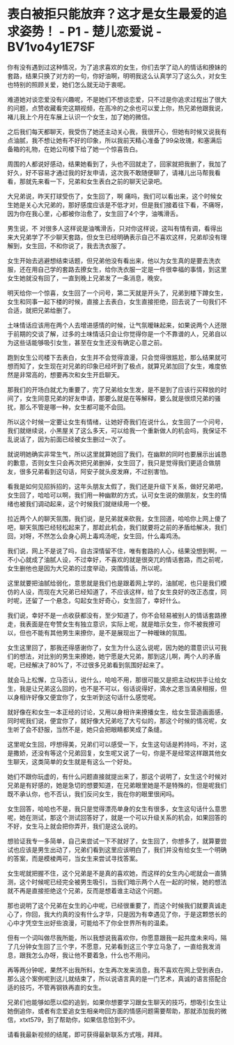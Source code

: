 # 表白被拒只能放弃？这才是女生最爱的追求姿势！ - P1 - 楚儿恋爱说 - BV1vo4y1E7SF

你有没有遇到过这种情况，为了追求喜欢的女生，你们去学了动人的情话和撩妹的套路，结果只换了对方的一句，你好油啊，明明我这么认真学习了这么久，对女生也特别的照顾关爱，她们怎么就无动于衷呢。

难道她对谈恋爱没有兴趣呢，不是她们不想谈恋爱，只不过是你追求过程出了很大的问题，点赞收藏看完这期视频，在高冷的之余也可以爱上你，热兄弟他跟我说，褚儿我上个月在车展上认识一个女生，加了她的微信。

之后我们每天都聊天，我受伤了她还主动关心我，我很开心，但她有时候又说我有点油腻，我不想让她有不好的印象，所以我前天精心准备了99朵玫瑰，和塞满后备箱的礼物，在她公司楼下给了她一个惊喜告白。

周围的人都说好感动，结果她看到了，头也不回就走了，回家就把我删了，我加了好久，好不容易才通过我的好友申请，这次我不敢随便聊了，请褚儿出马帮我看看，那就先来看一下，兄弟和女生表白之前的聊天记录吧。

大兄弟说，昨天打球受伤了，女生回了，啊 痛吗，我们可以看出来，这个时候女生她是关心大兄弟的，那好感度应该是不低才对，但是我们接着往下看，不痛呀，因为你在我心里，心都被你治愈了，女生回了4个字，油嘴滑舌。

男生说，不 对很多人这样说是油嘴滑舌，只对你这样说，这叫有情有调，看得出来大兄弟学了不少聊天套路，但女生已经明确表示自己不喜欢这样，兄弟却没有理解到，女生回，不和你说了，我去洗衣服了。

女生开始去逃避想结束话题，但兄弟他没有看出来，他以为女生真的是要去洗衣服，还在用自己学的套路去撩女生，给你洗衣服一定是一件很幸福的事情，到这里女生她就没有回了，一直到晚上兄弟发了一条消息，晚安。

明天给你一个惊喜，女生回了一个问号，第二天就是开头了，兄弟到楼下蹲女生，女生和同事一起下楼的时候，直接上去表白，女生直接拒绝，回去说了一句我们不合适，就把兄弟给删了。

土味情话应该用在两个人去增进感情的时候，让气氛暧昧起来，如果说两个人还限于前期的交谈了解，过多的土味情话只会让你觉得你是一个不靠谱的人，兄弟自以为这些话能够吸引女生，甚至在女生还没有确定心意之前。

跑到女生公司楼下去表白，女生并不会觉得浪漫，只会觉得很尴尬，那么结果就可想而知了，女生现在对兄弟的印象已经坏到了极点，就算兄弟加回了女生，难度依然是非常高的，想要再次和女生开启聊天。

那我们的开场白就尤为重要了，完了兄弟给女生发，是不是到了应该行买释放的时间了，女生同意兄弟的好友申请，那要么就是在等解释，要么就是很烦兄弟的骚扰，那么不管是哪一种，女生都可能不会回。

所以这个时候一定要让女生有情绪，让她好奇我们在说什么，女生回了一个问号，我们就继续说，小黑屋关了这么多天，可以给我一个重新做人的机会吗，我保证不乱说话了，因为前面已经被女生删过一次了。

就说明她确实非常生气，所以这里就算她回了我们，在幽默的同时也要展示出诚恳的歉意，否则女生只会再次把兄弟删掉，女生回了，我只是觉得我们更适合做朋友，很多兄弟看到这句话，阿安子就头皮发麻，不过别害怕。

看我是如何见招拆招的，这年头朋友太假了，我们还是升级下关系，做好兄弟吧，女生回了，哈哈可以啊，我们用一种幽默的方式，认可女生说的做朋友，女生的情绪也被我们调动起来，这个时候我们就继续用一个梗。

拉近两个人的聊天氛围，我们说，是兄弟就来砍我，女生回道，哈哈你上网上傻了吧，聊天氛围已经轻松起来了，那趁此机会，我们就要将之前的矛盾给解决，我们回，对呀，不然怎么会身心网上毒鸡汤呢，女生回，什么毒鸡汤。

我们说，网上不是说了吗，自古深情留不住，唯有套路的人心，结果没想到啊，一不小心就成了油腻人设，不过幸好，不喜欢的就是很突兀的情话套路，而之前呢，女生删他也是因为大兄弟的过度举动，突围情话，所以呢。

这里就要把油腻给弱化，意思就是我们也是跟着网上学的，油腻呢，也只是我们模仿的人设，而现在大兄弟已经知道了，不应该这样，给了女生良好的改正态度，同时呢，还留了一个悬念，勾起女生好奇心，女生回了，幸好什么。

我们说，幸好不是一点收获都没有，至少知道了，你不会轻易被别人的情话套路撩走，我表面是在夸赞女生有独立意识，实际上呢，就是暗示女生，你不被我撩可以，但也不能有其他男生来撩你，是不是展现出了一种暧昧的氛围。

女生这里回了，那我还得感谢你了，女生为什么这么说呢，因为她的潜意识认可我们的想法，对比别的男生来撩她，她宁愿是大兄弟，那到这儿啊，两个人的矛盾呢，已经解决了80%了，不过很多兄弟看到氛围好起来了。

就会马上松懈，立马否认，说什么，哈哈不用，那很可能又是把主动权拱手让给女生，我是让兄弟这么回的，也不是不可以，俗话说得好，滴水之恩当涌泉相报，但以身相许好像又便宜你了，女生听到这句话什么感觉呢。

就好像在和女生一本正经的讨论，又用以身相许来撩播女生，给女生营造画面感，同时呢我们说，便宜你了，就好像大兄弟吃了大亏似的，那这个时候的情况呢，女生听了会不舒服，当然不是，她只会把眼睛都笑成了条缝。

这里呢女生回，哼想得美，兄弟们可以感受一下，女生这句话是矜持吗，不对，这是撒娇，还没有等这个兄弟回复，女生呢又说了一句，你是不是经常这样跟其他女生聊天，这类简单的女生就是有这么一个好处。

她们不跟你玩虚的，有什么问题直接就提出来了，那这个说明了，女生这个时候对兄弟是有好感的，她是急切的想要知道，在兄弟眼里她是不是特殊的，但是呢我们既不承认你，也不否认，我们反问女生，我在你的眼里很闲吗。

女生回答，哈哈也不是，我只是觉得漂亮单身的女生有很多，女生这句话什么意思呢，她在测试，那这个测试回答好了，就是一个可以升级关系的机会，如果回答的不好，女生马上就会把你弄开，我们是这么说的。

想验证我专一多简单，自己来尝试一下不就好了，女生回了，你想多了，就算要尝试也应该是男生出动了，兄弟们看到这里应该明白了，我们并没有给女生一个明确的答案，而是模棱两可，当女生来尝试寻找答案。

女生呢就把握不住，这个兄弟是不是真的喜欢她，而这样的女生内心呢就会一直猜测，这个时候呢已经完全被男生吸引，当我们暗示两个人在一起的时候，她的想法就不再是直接拒绝这个兄弟，反而是想着谁主动这个问题。

那也说明了这个兄弟在女生的心中呢，已经很重要了，而这个时候我们就要真诚走心了，你回，我大约真的没有什么才华，只是因为有幸遇见了你，于是这颗悠长的心中才凭空生出好些浪漫，可能给不了你全世界所有的温柔。

但有一个词叫做尽我所能，所以我想说我喜欢你，你愿意跟我一起共度未来吗，隔了几分钟女生回了三个字，不愿意，兄弟看到这三个字立马急了，一直给我发消息，跟我怎么办呀，我让他不要着急，什么也不用问。

再等两分钟呢，果然不出我所料，女生再次发来消息，我不喜欢在网上受到表白，那么这个案例呢到这儿就结束了，所以说语言真的是一门艺术，真诚的语言搭配合适的技巧，不管再钢铁再直的女生。

兄弟们也能够如愿以偿的追到，如果你想要学习跟女生聊天的技巧，想吸引女生让她倒追你，或者有恋爱追女生相亲吻回方面的情感问题需要帮助，那就添加我的微信，xtxt579，到了帮助你，如果信息恰到不少。

请看我最新视频的结尾，即可获得最新联系方式哦，拜拜。